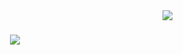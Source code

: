 <img align="right" src="https://visitor-badge.laobi.icu/badge?page_id=vanande.vanande">

<h1 align="center">
  <a href="https://git.io/typing-svg">
    <img src="https://readme-typing-svg.herokuapp.com/?lines=Hello,+There!+👋;This+is+vanande....;Nice+to+meet+you!&center=true&size=30">
  </a>
</h1>

